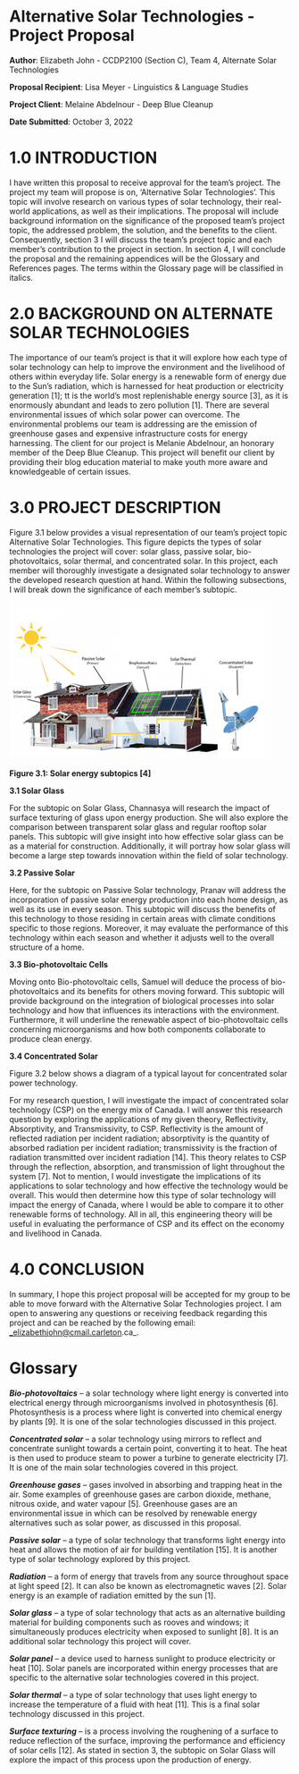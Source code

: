 # Alternative Solar Technologies - Project Proposal

**Author**: Elizabeth John - CCDP2100 (Section C), Team 4, Alternate Solar Technologies

**Proposal Recipient**: Lisa Meyer - Linguistics & Language Studies 

**Project Client**: Melaine Abdelnour - Deep Blue Cleanup

**Date Submitted**: October 3, 2022

# 1.0 INTRODUCTION

I have written this proposal to receive approval for the team’s project.  The project my team will propose is on, ‘Alternative Solar Technologies’.  This topic will involve research on various types of solar technology, their real-world applications, as well as their implications.  The proposal will include background information on the significance of the proposed team’s project topic, the addressed problem, the solution, and the benefits to the client.  Consequently, section 3 I will discuss the team’s project topic and each member’s contribution to the project in section.  In section 4, I will conclude the proposal and the remaining appendices will be the Glossary and References pages.  The terms within the Glossary page will be classified in italics.

# 2.0	BACKGROUND ON ALTERNATE SOLAR TECHNOLOGIES 
The importance of our team’s project is that it will explore how each type of solar technology can help to improve the environment and the livelihood of others within everyday life.  Solar energy is a renewable form of energy due to the Sun’s radiation, which is harnessed for heat production or electricity generation [1]; tt is the world’s most replenishable energy source [3],  as it is enormously abundant and leads to zero pollution [1].  There are several environmental issues of which solar power can overcome.  The environmental problems our team is addressing are the emission of greenhouse gases and expensive infrastructure costs for energy harnessing. The client for our project is Melanie Abdelnour, an honorary member of the Deep Blue Cleanup.  This project will benefit our client by providing their blog education material to make youth more aware and knowledgeable of certain issues.

# 3.0	PROJECT DESCRIPTION
Figure 3.1 below provides a visual representation of our team’s project topic Alternative Solar Technologies.  This figure depicts the types of solar technologies the project will cover: solar glass, passive solar, bio-photovoltaics, solar thermal, and concentrated solar.  In this project, each member will thoroughly investigate a designated solar technology to answer the developed research question at hand.  Within the following subsections, I will break down the significance of each member’s subtopic.

![](Desktop/Picture1.png)

**Figure 3.1: Solar energy subtopics [4]**

**3.1 Solar Glass**

For the subtopic on Solar Glass, Channasya will research the impact of surface texturing of glass upon energy production.  She will also explore the comparison between transparent solar glass and regular rooftop solar panels.  This subtopic will give insight into how effective solar glass can be as a material for construction.  Additionally, it will portray how solar glass will become a large step towards innovation within the field of solar technology.

**3.2 Passive Solar**

Here, for the subtopic on Passive Solar technology, Pranav will address the incorporation of passive solar energy production into each home design, as well as its use in every season.  This subtopic will discuss the benefits of this technology to those residing in certain areas with climate conditions specific to those regions.  Moreover, it may evaluate the performance of this technology within each season and whether it adjusts well to the overall structure of a home.  

**3.3 Bio-photovoltaic Cells**

Moving onto Bio-photovoltaic cells, Samuel will deduce the process of bio-photovoltaics and its benefits for others moving forward.  This subtopic will provide background on the integration of biological processes into solar technology and how that influences its interactions with the environment.  Furthermore, it will underline the renewable aspect of bio-photovoltaic cells concerning microorganisms and how both components collaborate to produce clean energy.

**3.4 Concentrated Solar**

Figure 3.2 below shows a diagram of a typical layout for concentrated solar power technology.

For my research question, I will investigate the impact of concentrated solar technology (CSP) on the energy mix of Canada.  I will answer this research question by exploring the applications of my given theory, Reflectivity, Absorptivity, and Transmissivity, to CSP. Reflectivity is the amount of reflected radiation per incident radiation; absorptivity is the quantity of absorbed radiation per incident radiation; transmissivity is the fraction of radiation transmitted over incident radiation [14].  This theory relates to CSP through the reflection, absorption, and transmission of light throughout the system [7].  Not to mention, I would investigate the implications of its applications to solar technology and how effective the technology would be overall.  This would then determine how this type of solar technology will impact the energy of Canada, where I would be able to compare it to other renewable forms of technology.  All in all, this engineering theory will be useful in evaluating the performance of CSP and its effect on the economy and livelihood in Canada.

# 4.0 CONCLUSION
In summary, I hope this project proposal will be accepted for my group to be able to move forward with the Alternative Solar Technologies project.  I am open to answering any questions or receiving feedback regarding this project and can be reached by the following email: _elizabethjohn@cmail.carleton.ca_.

# Glossary

***Bio-photovoltaics*** – a solar technology where light energy is converted into electrical energy through microorganisms involved in photosynthesis [6].  Photosynthesis is a process where light is converted into chemical energy by plants [9].  It is one of the solar technologies discussed in this project.

***Concentrated solar*** – a solar technology using mirrors to reflect and concentrate sunlight towards a certain point, converting it to heat.  The heat is then used to produce steam to power a turbine to generate electricity [7].  It is one of the main solar technologies covered in this project.

***Greenhouse gases*** – gases involved in absorbing and trapping heat in the air.  Some examples of greenhouse gases are carbon dioxide, methane, nitrous oxide, and water vapour [5].  Greenhouse gases are an environmental issue in which can be resolved by renewable energy alternatives such as solar power, as discussed in this proposal.

***Passive solar*** – a type of solar technology that transforms light energy into heat and allows the motion of air for building ventilation [15].  It is another type of solar technology explored by this project.

***Radiation*** – a form of energy that travels from any source throughout space at light speed [2].  It can also be known as electromagnetic waves [2].  Solar energy is an example of radiation emitted by the sun [1].

***Solar glass*** – a type of solar technology that acts as an alternative building material for building components such as rooves and windows; it simultaneously produces electricity when exposed to sunlight [8].  It is an additional solar technology this project will cover.

***Solar panel*** – a device used to harness sunlight to produce electricity or heat [10].  Solar panels are incorporated within energy processes that are specific to the alternative solar technologies covered in this project.

***Solar thermal*** – a type of solar technology that uses light energy to increase the temperature of a fluid with heat [11].  This is a final solar technology discussed in this project.

***Surface texturing*** – is a process involving the roughening of a surface to reduce reflection of the surface, improving the performance and efficiency of solar cells [12].  As stated in section 3, the subtopic on Solar Glass will explore the impact of this process upon the production of energy.

